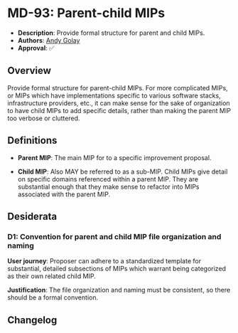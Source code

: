 # MD-93: Parent-child MIPs

- **Description**: Provide formal structure for parent and child MIPs.
- **Authors**: [Andy Golay](mailto:andy.golay@movementlabs.xyz)
- **Approval**: :white_check_mark:

## Overview

Provide formal structure for parent-child MIPs. For more complicated MIPs, or MIPs which have implementations specific to various software stacks, infrastructure providers, etc., it can make sense for the sake of organization to have child MIPs to add specific details, rather than making the parent MIP too verbose or cluttered.

## Definitions

- **Parent MIP**: The main MIP for to a specific improvement proposal.

- **Child MIP**: Also MAY be referred to as a sub-MIP. Child MIPs give detail on specific domains referenced within a parent MIP. They are substantial enough that they make sense to refactor into MIPs associated with the parent MIP.

## Desiderata

### D1: Convention for parent and child MIP file organization and naming

**User journey**: Proposer can adhere to a standardized template for substantial, detailed subsections of MIPs which warrant being categorized as their own related child MIP.

**Justification**: The file organization and naming must be consistent, so there should be a formal convention.

## Changelog
